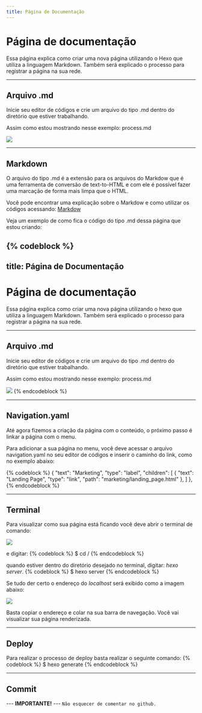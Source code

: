 ```yaml
---
title: Página de Documentação
---
```


# Página de documentação
Essa página explica como criar uma nova página utilizando o Hexo que utiliza a linguagem Markdown. Também será explicado o processo para registrar a página na sua rede.

___
## Arquivo .md
Inicie seu editor de códigos e crie um arquivo do tipo .md dentro do diretório que estiver trabalhando.

Assim como estou mostrando nesse exemplo: process.md

![](/images/process/arquivomd.png)

___
## Markdown
O arquivo do tipo .md é a extensão para os arquivos do Markdow que é uma ferramenta de conversão de text-to-HTML e com ele é possível fazer uma marcação de forma mais limpa que o HTML.

Você pode encontrar uma explicação sobre o Markdow e como utilizar os códigos acessando: [Markdow](https://blog.da2k.com.br/2015/02/08/aprenda-markdown/)

Veja um exemplo de como fica o código do tipo .md dessa página que estou criando:

{% codeblock %}
---
title: Página de Documentação
---

# Página de documentação
Essa página explica como criar uma nova página utilizando o hexo que utiliza a linguagem Markdown. Também será explicado o processo para registrar a página na sua rede.

___
## Arquivo .md
Inicie seu editor de códigos e crie um arquivo do tipo .md dentro do diretório que estiver trabalhando.

Assim como estou mostrando nesse exemplo: process.md

![](/images/process/arquivomd.png)
{% endcodeblock %}

___
## Navigation.yaml
Até agora fizemos a criação da página com o conteúdo, o próximo passo é linkar a página com o menu.

Para adicionar a sua página no menu, você deve acessar o arquivo navigation.yaml no seu editor de códigos e inserir o caminho do link, como no exemplo abaixo:

{% codeblock %}
{
  "text": "Marketing",
  "type": "label",
  "children": [
    {
    "text": "Landing Page",
    "type": "link",
    "path": "marketing/landing_page.html"
    },
  ]
},
{% endcodeblock %}

___
## Terminal
Para visualizar como sua página está ficando você deve abrir o terminal de comando:

![](/images/process/terminal.png)

e digitar:
{% codeblock %}
$ cd <nomedapasta>/<pasta>
{% endcodeblock %}

quando estiver dentro do diretório desejado no terminal, digitar: *hexo server*.
{% codeblock %}
$ hexo server
{% endcodeblock %}

Se tudo der certo o endereço do *localhost* será exibido como a imagem abaixo:

![](/images/process/localhost.png)

Basta copiar o endereço e colar na sua barra de navegação. Você vai visualizar sua página renderizada.

___
## Deploy
Para realizar o processo de deploy basta realizar o seguinte comando:
{% codeblock %}
$ hexo generate
{% endcodeblock %}

___
## Commit
--- **IMPORTANTE!** ---
`Não esquecer de comentar no github.`

